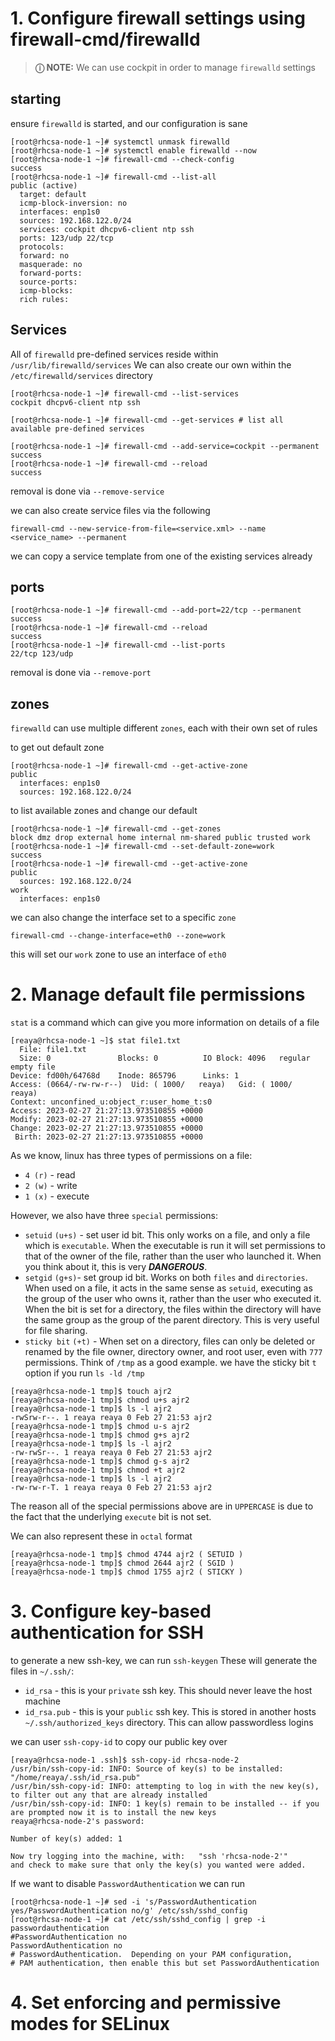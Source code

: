 # 1. Configure firewall settings using firewall-cmd/firewalld
> **&#9432; NOTE:** We can use cockpit in order to manage `firewalld` settings

## starting
ensure `firewalld` is started, and our configuration is sane
```
[root@rhcsa-node-1 ~]# systemctl unmask firewalld      
[root@rhcsa-node-1 ~]# systemctl enable firewalld --now
[root@rhcsa-node-1 ~]# firewall-cmd --check-config     
success                                                
[root@rhcsa-node-1 ~]# firewall-cmd --list-all         
public (active)                                        
  target: default                                      
  icmp-block-inversion: no                             
  interfaces: enp1s0                                   
  sources: 192.168.122.0/24                            
  services: cockpit dhcpv6-client ntp ssh              
  ports: 123/udp 22/tcp                                
  protocols:                                           
  forward: no                                          
  masquerade: no                                       
  forward-ports:                                       
  source-ports:                                        
  icmp-blocks:                                         
  rich rules:                                          
```

## Services
All of `firewalld` pre-defined services reside within `/usr/lib/firewalld/services`
We can also create our own within the `/etc/firewalld/services` directory

```
[root@rhcsa-node-1 ~]# firewall-cmd --list-services
cockpit dhcpv6-client ntp ssh                      

[root@rhcsa-node-1 ~]# firewall-cmd --get-services # list all available pre-defined services

[root@rhcsa-node-1 ~]# firewall-cmd --add-service=cockpit --permanent
success                                                              
[root@rhcsa-node-1 ~]# firewall-cmd --reload                         
success                                                              
```
removal is done via `--remove-service`

we can also create service files via the following
```
firewall-cmd --new-service-from-file=<service.xml> --name <service_name> --permanent
```
we can copy a service template from one of the existing services already

## ports
```
[root@rhcsa-node-1 ~]# firewall-cmd --add-port=22/tcp --permanent
success                                                          
[root@rhcsa-node-1 ~]# firewall-cmd --reload                     
success                                                          
[root@rhcsa-node-1 ~]# firewall-cmd --list-ports                 
22/tcp 123/udp                                                   
```
removal is done via `--remove-port`

## zones
`firewalld` can use multiple different `zones`, each with their own set of rules

to get out default zone
```
[root@rhcsa-node-1 ~]# firewall-cmd --get-active-zone
public                                               
  interfaces: enp1s0                                 
  sources: 192.168.122.0/24                          
```
to list available zones and change our default
```
[root@rhcsa-node-1 ~]# firewall-cmd --get-zones                    
block dmz drop external home internal nm-shared public trusted work
[root@rhcsa-node-1 ~]# firewall-cmd --set-default-zone=work        
success                                                            
[root@rhcsa-node-1 ~]# firewall-cmd --get-active-zone              
public                                                             
  sources: 192.168.122.0/24                                        
work                                                               
  interfaces: enp1s0                                               
```
we can also change the interface set to a specific `zone`
```
firewall-cmd --change-interface=eth0 --zone=work
```
this will set our `work` zone to use an interface of `eth0`


# 2. Manage default file permissions
`stat` is a command which can give you more information on details of a file
```
[reaya@rhcsa-node-1 ~]$ stat file1.txt                                        
  File: file1.txt                                                             
  Size: 0               Blocks: 0          IO Block: 4096   regular empty file
Device: fd00h/64768d    Inode: 865796      Links: 1                           
Access: (0664/-rw-rw-r--)  Uid: ( 1000/   reaya)   Gid: ( 1000/   reaya)      
Context: unconfined_u:object_r:user_home_t:s0                                 
Access: 2023-02-27 21:27:13.973510855 +0000                                   
Modify: 2023-02-27 21:27:13.973510855 +0000                                   
Change: 2023-02-27 21:27:13.973510855 +0000                                   
 Birth: 2023-02-27 21:27:13.973510855 +0000                                   
```
As we know, linux has three types of permissions on a file:
* `4 (r)` - read
* `2 (w)` - write
* `1 (x)` - execute

However, we also have three `special` permissions:
* `setuid` `(u+s)` - set user id bit. This only works on a file, and only a file which is `executable`. When the executable is run
it will set permissions to that of the owner of the file, rather than the user who launched it. When you think about
it, this is very **_DANGEROUS_**.
* `setgid` `(g+s)`- set group id bit. Works on both `files` and `directories`. When used on a file, it acts in the same sense as `setuid`,
executing as the group of the user who owns it, rather than the user who executed it. When the bit is set for a directory, the files within the directory
will have the same group as the group of the parent directory. This is very useful for file sharing.
* `sticky bit` `(+t)` - When set on a directory, files can only be deleted or renamed by the file owner, directory owner, and root user, even with `777` permissions. Think of `/tmp` as a good example. we have the sticky bit `t` option if you run `ls -ld /tmp`
```
[reaya@rhcsa-node-1 tmp]$ touch ajr2          
[reaya@rhcsa-node-1 tmp]$ chmod u+s ajr2      
[reaya@rhcsa-node-1 tmp]$ ls -l ajr2          
-rwSrw-r--. 1 reaya reaya 0 Feb 27 21:53 ajr2 
[reaya@rhcsa-node-1 tmp]$ chmod u-s ajr2      
[reaya@rhcsa-node-1 tmp]$ chmod g+s ajr2      
[reaya@rhcsa-node-1 tmp]$ ls -l ajr2          
-rw-rwSr--. 1 reaya reaya 0 Feb 27 21:53 ajr2 
[reaya@rhcsa-node-1 tmp]$ chmod g-s ajr2      
[reaya@rhcsa-node-1 tmp]$ chmod +t ajr2       
[reaya@rhcsa-node-1 tmp]$ ls -l ajr2          
-rw-rw-r-T. 1 reaya reaya 0 Feb 27 21:53 ajr2 
```
The reason all of the special permissions above are in `UPPERCASE` is due to the fact that the underlying `execute` bit is not set.

We can also represent these in `octal` format
```
[reaya@rhcsa-node-1 tmp]$ chmod 4744 ajr2 ( SETUID )
[reaya@rhcsa-node-1 tmp]$ chmod 2644 ajr2 ( SGID )
[reaya@rhcsa-node-1 tmp]$ chmod 1755 ajr2 ( STICKY )
```

# 3. Configure key-based authentication for SSH
to generate a new ssh-key, we can run `ssh-keygen`
These will generate the files in `~/.ssh/`:
* `id_rsa` - this is your `private` ssh key. This should never leave the host machine
* `id_rsa.pub` - this is your `public` ssh key. This is stored in another hosts `~/.ssh/authorized_keys` directory.
This can allow passwordless logins

we can user `ssh-copy-id` to copy our public key over
```
[reaya@rhcsa-node-1 .ssh]$ ssh-copy-id rhcsa-node-2                                                                 
/usr/bin/ssh-copy-id: INFO: Source of key(s) to be installed: "/home/reaya/.ssh/id_rsa.pub"
/usr/bin/ssh-copy-id: INFO: attempting to log in with the new key(s), to filter out any that are already installed
/usr/bin/ssh-copy-id: INFO: 1 key(s) remain to be installed -- if you are prompted now it is to install the new keys
reaya@rhcsa-node-2's password:                                                      
                                          
Number of key(s) added: 1                                                           
                                          
Now try logging into the machine, with:   "ssh 'rhcsa-node-2'"                                                      
and check to make sure that only the key(s) you wanted were added.                                                  
```

If we want to disable `PasswordAuthentication` we can run
```
[root@rhcsa-node-1 ~]# sed -i 's/PasswordAuthentication yes/PasswordAuthentication no/g' /etc/ssh/sshd_config
[root@rhcsa-node-1 ~]# cat /etc/ssh/sshd_config | grep -i passwordauthentication
#PasswordAuthentication no
PasswordAuthentication no
# PasswordAuthentication.  Depending on your PAM configuration,
# PAM authentication, then enable this but set PasswordAuthentication
```

# 4. Set enforcing and permissive modes for SELinux

